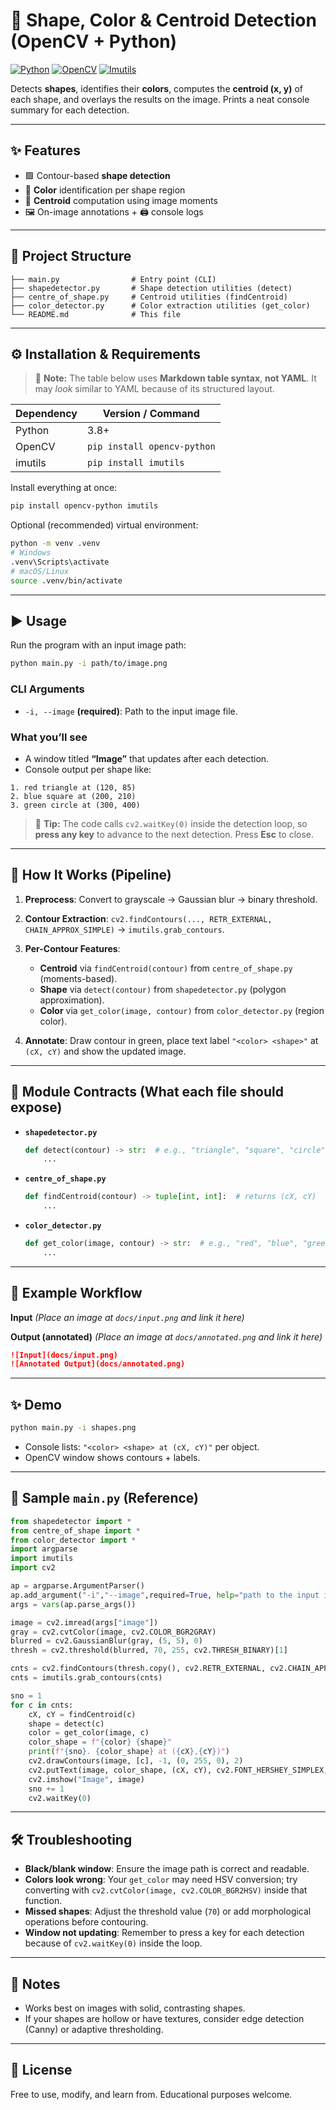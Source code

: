 # 🎨 Shape, Color & Centroid Detection (OpenCV + Python)

[![Python](https://img.shields.io/badge/Python-3.8+-blue.svg)](https://www.python.org/)
[![OpenCV](https://img.shields.io/badge/OpenCV-Computer%20Vision-green.svg)](https://opencv.org/)
[![Imutils](https://img.shields.io/badge/imutils-Contours-lightgrey.svg)](https://pypi.org/project/imutils/)

Detects **shapes**, identifies their **colors**, computes the **centroid (x, y)** of each shape, and overlays the results on the image. Prints a neat console summary for each detection.

---

## ✨ Features

* 🟩 Contour-based **shape detection**
* 🎨 **Color** identification per shape region
* 🎯 **Centroid** computation using image moments
* 🖼️ On-image annotations + 🖨️ console logs

---

## 📂 Project Structure

```
├── main.py                # Entry point (CLI)
├── shapedetector.py       # Shape detection utilities (detect)
├── centre_of_shape.py     # Centroid utilities (findCentroid)
├── color_detector.py      # Color extraction utilities (get_color)
└── README.md              # This file
```

---

## ⚙️ Installation & Requirements

> 📝 **Note:** The table below uses **Markdown table syntax**, **not YAML**. It may *look* similar to YAML because of its structured layout.

| Dependency | Version / Command           |
| ---------- | --------------------------- |
| Python     | 3.8+                        |
| OpenCV     | `pip install opencv-python` |
| imutils    | `pip install imutils`       |

Install everything at once:

```bash
pip install opencv-python imutils
```

Optional (recommended) virtual environment:

```bash
python -m venv .venv
# Windows
.venv\Scripts\activate
# macOS/Linux
source .venv/bin/activate
```

---

## ▶️ Usage

Run the program with an input image path:

```bash
python main.py -i path/to/image.png
```

### CLI Arguments

* `-i, --image` **(required)**: Path to the input image file.

### What you’ll see

* A window titled **“Image”** that updates after each detection.
* Console output per shape like:

```
1. red triangle at (120, 85)
2. blue square at (200, 210)
3. green circle at (300, 400)
```

> 🔑 **Tip:** The code calls `cv2.waitKey(0)` inside the detection loop, so **press any key** to advance to the next detection. Press **Esc** to close.

---

## 🧠 How It Works (Pipeline)

1. **Preprocess**: Convert to grayscale → Gaussian blur → binary threshold.
2. **Contour Extraction**: `cv2.findContours(..., RETR_EXTERNAL, CHAIN_APPROX_SIMPLE)` → `imutils.grab_contours`.
3. **Per-Contour Features**:

   * **Centroid** via `findCentroid(contour)` from `centre_of_shape.py` (moments-based).
   * **Shape** via `detect(contour)` from `shapedetector.py` (polygon approximation).
   * **Color** via `get_color(image, contour)` from `color_detector.py` (region color).
4. **Annotate**: Draw contour in green, place text label `"<color> <shape>"` at `(cX, cY)` and show the updated image.

---

## 🧩 Module Contracts (What each file should expose)

* **`shapedetector.py`**

  ```python
  def detect(contour) -> str:  # e.g., "triangle", "square", "circle"
      ...
  ```
* **`centre_of_shape.py`**

  ```python
  def findCentroid(contour) -> tuple[int, int]:  # returns (cX, cY)
      ...
  ```
* **`color_detector.py`**

  ```python
  def get_color(image, contour) -> str:  # e.g., "red", "blue", "green"
      ...
  ```

---

## 📸 Example Workflow

**Input**
*(Place an image at `docs/input.png` and link it here)*

**Output (annotated)**
*(Place an image at `docs/annotated.png` and link it here)*

```markdown
![Input](docs/input.png)
![Annotated Output](docs/annotated.png)
```

---

## ✨ Demo

```bash
python main.py -i shapes.png
```

* Console lists: `"<color> <shape> at (cX, cY)"` per object.
* OpenCV window shows contours + labels.

---

## 🧪 Sample `main.py` (Reference)

```python
from shapedetector import *
from centre_of_shape import *
from color_detector import *
import argparse
import imutils
import cv2

ap = argparse.ArgumentParser()
ap.add_argument("-i","--image",required=True, help="path to the input image")
args = vars(ap.parse_args())

image = cv2.imread(args["image"])
gray = cv2.cvtColor(image, cv2.COLOR_BGR2GRAY)
blurred = cv2.GaussianBlur(gray, (5, 5), 0)
thresh = cv2.threshold(blurred, 70, 255, cv2.THRESH_BINARY)[1]

cnts = cv2.findContours(thresh.copy(), cv2.RETR_EXTERNAL, cv2.CHAIN_APPROX_SIMPLE)
cnts = imutils.grab_contours(cnts)

sno = 1
for c in cnts:
    cX, cY = findCentroid(c)
    shape = detect(c)
    color = get_color(image, c)
    color_shape = f"{color} {shape}"
    print(f"{sno}. {color_shape} at ({cX},{cY})")
    cv2.drawContours(image, [c], -1, (0, 255, 0), 2)
    cv2.putText(image, color_shape, (cX, cY), cv2.FONT_HERSHEY_SIMPLEX, 0.5, (255, 255, 255), 2)
    cv2.imshow("Image", image)
    sno += 1
    cv2.waitKey(0)
```

---

## 🛠️ Troubleshooting

* **Black/blank window**: Ensure the image path is correct and readable.
* **Colors look wrong**: Your `get_color` may need HSV conversion; try converting with `cv2.cvtColor(image, cv2.COLOR_BGR2HSV)` inside that function.
* **Missed shapes**: Adjust the threshold value (`70`) or add morphological operations before contouring.
* **Window not updating**: Remember to press a key for each detection because of `cv2.waitKey(0)` inside the loop.

---

## 🧭 Notes

* Works best on images with solid, contrasting shapes.
* If your shapes are hollow or have textures, consider edge detection (Canny) or adaptive thresholding.

---

## 📜 License

Free to use, modify, and learn from. Educational purposes welcome.
